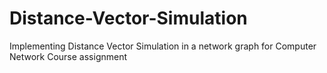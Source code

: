 # Distance-Vector-Simulation
Implementing Distance Vector Simulation in a network graph for Computer Network Course assignment
